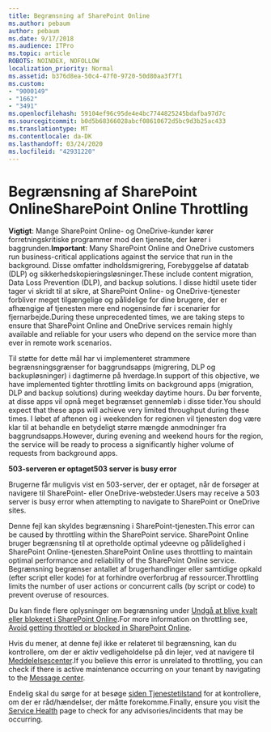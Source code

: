 ```yaml
---
title: Begrænsning af SharePoint Online
ms.author: pebaum
author: pebaum
ms.date: 9/17/2018
ms.audience: ITPro
ms.topic: article
ROBOTS: NOINDEX, NOFOLLOW
localization_priority: Normal
ms.assetid: b376d8ea-50c4-47f0-9720-50d80aa3f7f1
ms.custom:
- "9000149"
- "1662"
- "3491"
ms.openlocfilehash: 59104ef96c95de4e4bc7744825245bdafba97d7c
ms.sourcegitcommit: b0d5b68366028abcf08610672d5bc9d3b25ac433
ms.translationtype: MT
ms.contentlocale: da-DK
ms.lasthandoff: 03/24/2020
ms.locfileid: "42931220"
---
```

# <a name="sharepoint-online-throttling"></a><span data-ttu-id="29409-102">Begrænsning af SharePoint Online</span><span class="sxs-lookup"><span data-stu-id="29409-102">SharePoint Online Throttling</span></span>

<span data-ttu-id="29409-103">**Vigtigt**: Mange SharePoint Online- og OneDrive-kunder kører forretningskritiske programmer mod den tjeneste, der kører i baggrunden.</span><span class="sxs-lookup"><span data-stu-id="29409-103">**Important**: Many SharePoint Online and OneDrive customers run business-critical applications against the service that run in the background.</span></span> <span data-ttu-id="29409-104">Disse omfatter indholdsmigrering, Forebyggelse af datatab (DLP) og sikkerhedskopieringsløsninger.</span><span class="sxs-lookup"><span data-stu-id="29409-104">These include content migration, Data Loss Prevention (DLP), and backup solutions.</span></span> <span data-ttu-id="29409-105">I disse hidtil usete tider tager vi skridt til at sikre, at SharePoint Online- og OneDrive-tjenester forbliver meget tilgængelige og pålidelige for dine brugere, der er afhængige af tjenesten mere end nogensinde før i scenarier for fjernarbejde.</span><span class="sxs-lookup"><span data-stu-id="29409-105">During these unprecedented times, we are taking steps to ensure that SharePoint Online and OneDrive services remain highly available and reliable for your users who depend on the service more than ever in remote work scenarios.</span></span>

<span data-ttu-id="29409-106">Til støtte for dette mål har vi implementeret strammere begrænsningsgrænser for baggrundsapps (migrering, DLP og backupløsninger) i dagtimerne på hverdage.</span><span class="sxs-lookup"><span data-stu-id="29409-106">In support of this objective, we have implemented tighter throttling limits on background apps (migration, DLP and backup solutions) during weekday daytime hours.</span></span> <span data-ttu-id="29409-107">Du bør forvente, at disse apps vil opnå meget begrænset gennemløb i disse tider.</span><span class="sxs-lookup"><span data-stu-id="29409-107">You should expect that these apps will achieve very limited throughput during these times.</span></span> <span data-ttu-id="29409-108">I løbet af aftenen og i weekenden for regionen vil tjenesten dog være klar til at behandle en betydeligt større mængde anmodninger fra baggrundsapps.</span><span class="sxs-lookup"><span data-stu-id="29409-108">However, during evening and weekend hours for the region, the service will be ready to process a significantly higher volume of requests from background apps.</span></span>

<span data-ttu-id="29409-109">**503-serveren er optaget**</span><span class="sxs-lookup"><span data-stu-id="29409-109">**503 server is busy error**</span></span>

<span data-ttu-id="29409-110">Brugerne får muligvis vist en 503-server, der er optaget, når de forsøger at navigere til SharePoint- eller OneDrive-websteder.</span><span class="sxs-lookup"><span data-stu-id="29409-110">Users may receive a 503 server is busy error when attempting to navigate to SharePoint or OneDrive sites.</span></span> 

<span data-ttu-id="29409-111">Denne fejl kan skyldes begrænsning i SharePoint-tjenesten.</span><span class="sxs-lookup"><span data-stu-id="29409-111">This error can be caused by throttling within the SharePoint service.</span></span> <span data-ttu-id="29409-112">SharePoint Online bruger begrænsning til at opretholde optimal ydeevne og pålidelighed i SharePoint Online-tjenesten.</span><span class="sxs-lookup"><span data-stu-id="29409-112">SharePoint Online uses throttling to maintain optimal performance and reliability of the SharePoint Online service.</span></span> <span data-ttu-id="29409-113">Begrænsning begrænser antallet af brugerhandlinger eller samtidige opkald (efter script eller kode) for at forhindre overforbrug af ressourcer.</span><span class="sxs-lookup"><span data-stu-id="29409-113">Throttling limits the number of user actions or concurrent calls (by script or code) to prevent overuse of resources.</span></span> 

<span data-ttu-id="29409-114">Du kan finde flere oplysninger om begrænsning under [Undgå at blive kvalt eller blokeret i SharePoint Online](https://docs.microsoft.com/sharepoint/dev/general-development/how-to-avoid-getting-throttled-or-blocked-in-sharepoint-online).</span><span class="sxs-lookup"><span data-stu-id="29409-114">For more information on throttling see, [Avoid getting throttled or blocked in SharePoint Online](https://docs.microsoft.com/sharepoint/dev/general-development/how-to-avoid-getting-throttled-or-blocked-in-sharepoint-online).</span></span>

<span data-ttu-id="29409-115">Hvis du mener, at denne fejl ikke er relateret til begrænsning, kan du kontrollere, om der er aktiv vedligeholdelse på din lejer, ved at navigere til [Meddelelsescenter](https://portal.office.com/adminportal/home#/MessageCenter).</span><span class="sxs-lookup"><span data-stu-id="29409-115">If you believe this error is unrelated to throttling, you can check if there is active maintenance occurring on your tenant by navigating to the [Message center](https://portal.office.com/adminportal/home#/MessageCenter).</span></span>

 <span data-ttu-id="29409-116">Endelig skal du sørge for at besøge [siden Tjenestetilstand](https://portal.office.com/adminportal/home#/servicehealth) for at kontrollere, om der er råd/hændelser, der måtte forekomme.</span><span class="sxs-lookup"><span data-stu-id="29409-116">Finally, ensure you visit the [Service Health](https://portal.office.com/adminportal/home#/servicehealth) page to check for any advisories/incidents that may be occurring.</span></span>

